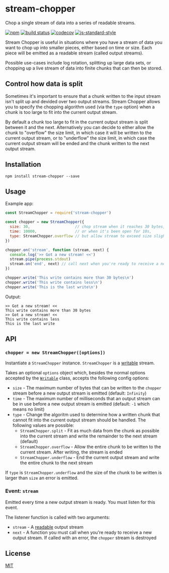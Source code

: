 # stream-chopper

Chop a single stream of data into a series of readable streams.

[![npm](https://img.shields.io/npm/v/stream-chopper.svg)](https://www.npmjs.com/package/stream-chopper)
[![build status](https://travis-ci.org/watson/stream-chopper.svg?branch=master)](https://travis-ci.org/watson/stream-chopper)
[![codecov](https://img.shields.io/codecov/c/github/watson/stream-chopper.svg)](https://codecov.io/gh/watson/stream-chopper)
[![js-standard-style](https://img.shields.io/badge/code%20style-standard-brightgreen.svg?style=flat)](https://github.com/feross/standard)

Stream Chopper is useful in situations where you have a stream of data
you want to chop up into smaller pieces, either based on time or size.
Each piece will be emitted as a readable stream (called output streams).

Possible use-cases include log rotation, splitting up large data sets,
or chopping up a live stream of data into finite chunks that can then be
stored.

## Control how data is split

Sometimes it's important to ensure that a chunk written to the input
stream isn't split up and devided over two output streams. Stream
Chopper allows you to specify the chopping algorithm used (via the
`type` option) when a chunk is too large to fit into the current output
stream.

By default a chunk too large to fit in the current output stream is
split between it and the next. Alternatively you can decide to either
allow the chunk to "overflow" the size limit, in which case it will be
written to the current output stream, or to "underflow" the size limit,
in which case the current output stream will be ended and the chunk
written to the next output stream.

## Installation

```
npm install stream-chopper --save
```

## Usage

Example app:

```js
const StreamChopper = require('stream-chopper')

const chopper = new StreamChopper({
  size: 30,                    // chop stream when it reaches 30 bytes,
  time: 10000,                 // or when it's been open for 10s,
  type: StreamChopper.overflow // but allow stream to exceed size slightly
})

chopper.on('stream', function (stream, next) {
  console.log('>> Got a new stream! <<')
  stream.pipe(process.stdout)
  stream.on('end', next) // call next when you're ready to receive a new stream
})

chopper.write('This write contains more than 30 bytes\n')
chopper.write('This write contains less\n')
chopper.write('This is the last write\n')
```

Output:

```
>> Got a new stream! <<
This write contains more than 30 bytes
>> Got a new stream! <<
This write contains less
This is the last write
```

## API

### `chopper = new StreamChopper([options])`

Instantiate a `StreamChopper` instance. `StreamChopper` is a [writable]
stream.

Takes an optional `options` object which, besides the normal options
accepted by the [`Writable`][writable] class, accepts the following
config options:

- `size` - The maximum number of bytes that can be written to the
  `chopper` stream before a new output stream is emitted (default:
  `Infinity`)
- `time` - The maximum number of milliseconds that an output stream can
  be in use before a new output stream is emitted (default: `-1` which
  means no limit)
- `type` - Change the algoritm used to determine how a written chunk
  that cannot fit into the current output stream should be handled. The
  following values are possible:
  - `StreamChopper.split` - Fit as much data from the chunk as possible
    into the current stream and write the remainder to the next stream
    (default)
  - `StreamChopper.overflow` - Allow the entire chunk to be written to
    the current stream. After writing, the stream is ended
  - `StreamChopper.underflow` - End the current output stream and write
    the entire chunk to the next stream

If `type` is `StreamChopper.underflow` and the size of the chunk to be
written is larger than `size` an error is emitted.

### Event: `stream`

Emitted every time a new output stream is ready. You must listen for
this event.

The listener function is called with two arguments:

- `stream` - A [readable] output stream
- `next` - A function you must call when you're ready to receive a new
  output stream. If called with an error, the `chopper` stream is
  destroyed

## License

[MIT](https://github.com/watson/stream-chopper/blob/master/LICENSE)

[writable]: https://nodejs.org/api/stream.html#stream_class_stream_writable
[readable]: https://nodejs.org/api/stream.html#stream_class_stream_readable
